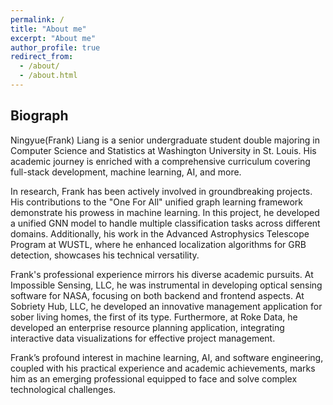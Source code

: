 ```yaml
---
permalink: /
title: "About me"
excerpt: "About me"
author_profile: true
redirect_from: 
  - /about/
  - /about.html
---
```



## Biograph
Ningyue(Frank) Liang is a senior undergraduate student double majoring in Computer Science and Statistics at Washington University in St. Louis. His academic journey is enriched with a comprehensive curriculum covering full-stack development, machine learning, AI, and more.

In research, Frank has been actively involved in groundbreaking projects. His contributions to the "One For All" unified graph learning framework demonstrate his prowess in machine learning. In this project, he developed a unified GNN model to handle multiple classification tasks across different domains. Additionally, his work in the Advanced Astrophysics Telescope Program at WUSTL, where he enhanced localization algorithms for GRB detection, showcases his technical versatility.

Frank's professional experience mirrors his diverse academic pursuits. At Impossible Sensing, LLC, he was instrumental in developing optical sensing software for NASA, focusing on both backend and frontend aspects. At Sobriety Hub, LLC, he developed an innovative management application for sober living homes, the first of its type. Furthermore, at Roke Data, he developed an enterprise resource planning application, integrating interactive data visualizations for effective project management.

Frank’s profound interest in machine learning, AI, and software engineering, coupled with his practical experience and academic achievements, marks him as an emerging professional equipped to face and solve complex technological challenges.
